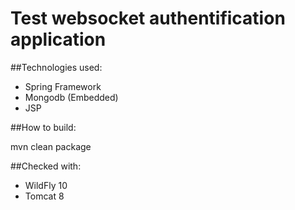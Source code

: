 # Test websocket authentification application

##Technologies used:
- Spring Framework
- Mongodb (Embedded)
- JSP

##How to build:

mvn clean package

##Checked with:
- WildFly 10
- Tomcat 8
